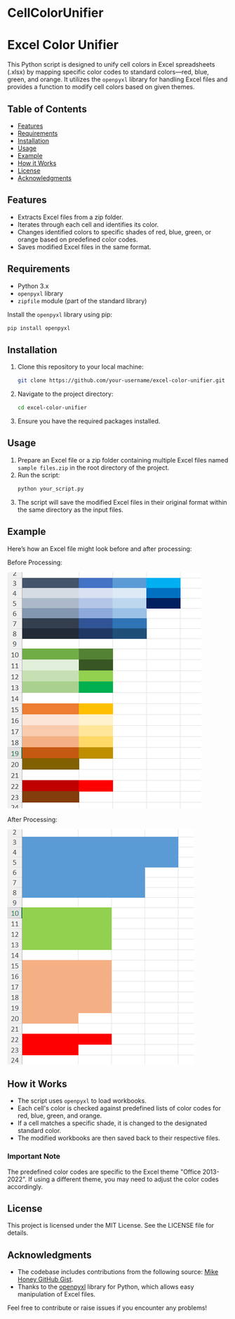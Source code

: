 # CellColorUnifier
# Excel Color Unifier

This Python script is designed to unify cell colors in Excel spreadsheets (.xlsx) by mapping specific color codes to standard colors—red, blue, green, and orange. It utilizes the `openpyxl` library for handling Excel files and provides a function to modify cell colors based on given themes.

## Table of Contents

- [Features](#features)
- [Requirements](#requirements)
- [Installation](#installation)
- [Usage](#usage)
- [Example](#example)
- [How it Works](#how-it-works)
- [License](#license)
- [Acknowledgments](#acknowledgments)

## Features

- Extracts Excel files from a zip folder.
- Iterates through each cell and identifies its color.
- Changes identified colors to specific shades of red, blue, green, or orange based on predefined color codes.
- Saves modified Excel files in the same format.

## Requirements

- Python 3.x
- `openpyxl` library
- `zipfile` module (part of the standard library)

Install the `openpyxl` library using pip:

```bash
pip install openpyxl
```

## Installation

1. Clone this repository to your local machine:
   ```bash
   git clone https://github.com/your-username/excel-color-unifier.git
   ```

2. Navigate to the project directory:
   ```bash
   cd excel-color-unifier
   ```

3. Ensure you have the required packages installed.

## Usage

1. Prepare an Excel file or a zip folder containing multiple Excel files named `sample files.zip` in the root directory of the project.
2. Run the script:
   ```bash
   python your_script.py
   ```
3. The script will save the modified Excel files in their original format within the same directory as the input files.

## Example

Here’s how an Excel file might look before and after processing:

Before Processing:

![alt text](ExampleBefore.png)

After Processing:

![alt text](ExampleAfter.png)

## How it Works

- The script uses `openpyxl` to load workbooks.
- Each cell's color is checked against predefined lists of color codes for red, blue, green, and orange.
- If a cell matches a specific shade, it is changed to the designated standard color.
- The modified workbooks are then saved back to their respective files.

### Important Note

The predefined color codes are specific to the Excel theme "Office 2013-2022". If using a different theme, you may need to adjust the color codes accordingly.

## License

This project is licensed under the MIT License. See the LICENSE file for details.

## Acknowledgments

- The codebase includes contributions from the following source: [Mike Honey GitHub Gist](https://gist.github.com/Mike-Honey/b36e651e9a7f1d2e1d60ce1c63b9b633).
- Thanks to the [openpyxl](https://openpyxl.readthedocs.io/en/stable/) library for Python, which allows easy manipulation of Excel files. 

Feel free to contribute or raise issues if you encounter any problems!
